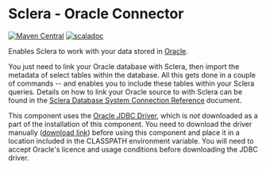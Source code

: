 # Sclera - Oracle Connector

[![Maven Central](https://maven-badges.herokuapp.com/maven-central/com.scleradb/sclera-plugin-oracle_2.13/badge.svg)](https://maven-badges.herokuapp.com/maven-central/com.scleradb/sclera-plugin-oracle_2.13)
[![scaladoc](https://javadoc.io/badge2/com.scleradb/sclera-plugin-oracle_2.13/scaladoc.svg)](https://javadoc.io/doc/com.scleradb/sclera-plugin-oracle_2.13)

Enables Sclera to work with your data stored in [Oracle](http://www.oracle.com).

You just need to link your Oracle database with Sclera, then import the metadata of select tables within the database. All this gets done in a couple of commands -- and enables you to include these tables within your Sclera queries. Details on how to link your Oracle source to with Sclera can be found in the [Sclera Database System Connection Reference](https://www.scleradb.com/docs/setup/dbms/#connecting-to-oracle) document.

This component uses the [Oracle JDBC Driver](https://www.oracle.com/database/technologies/appdev/jdbc.html), which is *not* downloaded as a part of the installation of this component. You need to download the driver manually ([download link](https://www.oracle.com/database/technologies/appdev/jdbc-ucp-183-downloads.html)) before using this component and place it in a location included in the CLASSPATH environment variable. You will need to accept Oracle's licence and usage conditions before downloading the JDBC driver.
